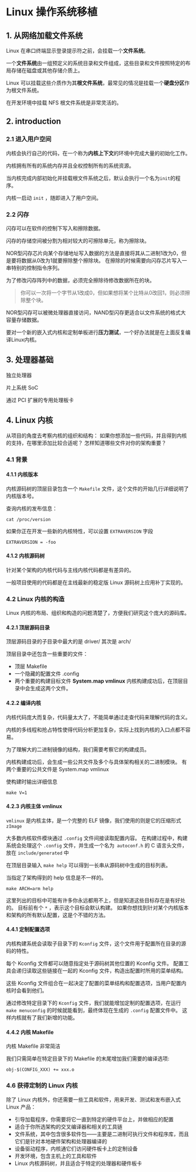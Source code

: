 # Linux 操作系统移植

## 1. 从网络加载文件系统

Linux 在串口终端显示登录提示符之前，会挂载一个**文件系统**。

一个**文件系统**由一组预定义的系统目录和文件组成，这些目录和文件按照特定的布局存储在磁盘或其他存储介质上。

Linux 可以挂载这些介质作为其**根文件系统**，最常见的情况是挂载一个**硬盘分区**作为根文件系统。

在开发环境中挂载 NFS 根文件系统是非常灵活的。

## 2. introduction

### 2.1 进入用户空间

内核会执行自己的代码，在一个称为**内核上下文**的环境中完成大量的初始化工作。

内核拥有所有的系统内存并且全权控制所有的系统资源。

当内核完成内部初始化并挂载根文件系统之后，默认会执行一个名为`init`的程序。

内核一启动 `init` ，随即进入了用户空间。

### 2.2 闪存

闪存可以在软件的控制下写入和擦除数据。

闪存的存储空间被分割为相对较大的可擦除单元，称为擦除块。

NOR型闪存芯片向某个存储地址写入数据的方法是直接将其从二进制1改为0，但是要将数据从0改为1就要擦除整个擦除块。
在擦除的时候需要向闪存芯片写入一串特别的控制指令序列。

为了修改闪存阵列中的数据，必须完全擦除待修改数据所在的块。

> 你可以一次将一个字节从1改成0，但如果想将某个比特从0改回1，则必须擦除整个块。

NOR型闪存可以被微处理器直接访问，NAND型闪存更适合以文件系统的格式大容量存储数据。

要对一个新的嵌入式内核和定制单板进行**压力测试**，一个好办法就是在上面反复编译Linux内核。

## 3. 处理器基础

独立处理器

片上系统 SoC

通过 PCI 扩展的专用处理板卡

## 4. Linux 内核

从项目的角度去考察内核的组织和结构：
如果你想添加一些代码，并且得到内核的支持，在哪里添加比较合适呢？
怎样知道哪些文件对你的架构重要？

### 4.1 背景

#### 4.1.1 内核版本

内核源码树的顶层目录包含一个 `Makefile` 文件，这个文件的开始几行详细说明了内核版本号。

查询内核的发布信息：

```text
cat /proc/version
```

如果你正在开发一些新的内核特性，可以设置 `EXTRAVERSION` 字段

```text
EXTRAVERSION = -foo
```

#### 4.1.2 内核源码树

针对某个架构的内核代码与主线内核代码都是有差异的。

一般项目使用的代码都是在主线最新的稳定版 Linux 源码树上应用补丁实现的。

### 4.2 Linux 内核的构造

Linux 内核的布局、组织和构造的问题清楚了，方便我们研究这个庞大的源码库。

#### 4.2.1 顶层源码目录

顶层源码目录的子目录中最大的是 driver/ 其次是 arch/

顶层目录中还包含一些重要的文件：

- 顶层 Makefile
- 一个隐藏的配置文件 .config
- 两个重要的构建目标文件 **System.map vmlinux** 内核构建成功后，在顶层目录中会生成这两个文件。

#### 4.2.2 编译内核

内核代码庞大而复杂，代码量太大了，不能简单通过走查代码来理解代码的含义。

内核的多线程和抢占特性使得代码分析更加复杂，实际上找到内核的入口点都不容易。

为了理解大的二进制镜像的结构，我们需要考察它的构建成员。

内核构建成功后，会生成一些公共文件及多个与具体架构相关的二进制模块。
有两个重要的公共文件是 System.map vmlinux

使构建时输出详细信息

```text
make V=1
```

#### 4.2.3 内核主体 vmlinux

`vmlinux` 是内核主体，是一个完整的 ELF 镜像，我们使用的则是它的压缩形式 `zImage`

大多数内核软件模块通过 `.config` 文件间接读取配置内容。
在构建过程中，构建系统会处理这个 `.config` 文件，并生成一个名为` autoconf.h` 的 C 语言头文件，放在 `include/generated` 中

在顶层目录输入 `make help` 可以得到一长串从源码树中生成的目标列表。

当指定了架构得到的 help 信息是不一样的。

```text
make ARCH=arm help
```

这里列出的目标中可能有许多你永远都用不上，但是知道这些目标存在是有好处的。
目标前有个 `*` ，表示这个目标会默认构建。
如果你想找到针对某个内核版本和架构的所有默认配置，这是个不错的方法。

#### 4.4.1 定制配置选项

内核构建系统会读取子目录下的 `Kconfig` 文件，这个文件用于配置所在目录的源码的特性。

每个 Kconfig 文件都可以随意指定处于源码树其他位置的 Kconfig 文件。
配置工具会递归读取这些链接在一起的 Kconfig 文件，构造出配置时所用的菜单结构。

这些 Kconfig 文件组合在一起决定了配置的菜单结构和配置选项，当用户配置内核时会看到他们。

通过修改特定目录下的 `Kconfig` 文件，我们就能增加定制的配置选项，在运行 `make menuconfig` 的时候就能看到，最终体现在生成的
`.config` 配置文件中。
这样内核就有了我们新增的功能。

#### 4.4.2 内核 Makefile

内核 Makefile 非常简洁

我们只需简单在特定目录下的 Makefile 的末尾增加我们需要的编译选项:

```text
obj-$(CONFIG_XXX) += xxx.o
```

### 4.6 获得定制的 Linux 内核

除了 Linux 内核外，你还需要一些工具和软件，用来开发、测试和发布嵌入式 Linux 产品：

- 引导加载程序，你需要将它一直到特定的硬件平台上，并做相应的配置
- 适合于你所选架构的交叉编译器和相关的工具链
- 文件系统，其中包含很多软件包——主要是二进制可执行文件和程序库，而且它们是针对本地硬件架构和处理器编译的
- 设备驱动程序，内核通它们访问硬件板卡上的定制设备
- 开发环境，包含主机上的工具和软件
- Linux 内核源码树，并且适合于特定的处理器和硬件板卡





